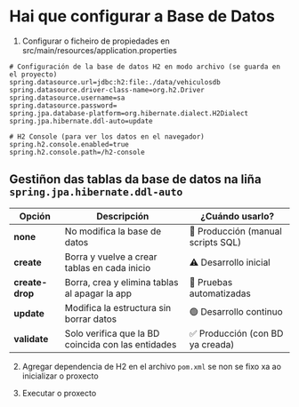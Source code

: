 # Hai que configurar a Base de Datos

1) Configurar o ficheiro de propiedades en src/main/resources/application.properties

```properties
# Configuración de la base de datos H2 en modo archivo (se guarda en el proyecto)
spring.datasource.url=jdbc:h2:file:./data/vehiculosdb
spring.datasource.driver-class-name=org.h2.Driver
spring.datasource.username=sa
spring.datasource.password=
spring.jpa.database-platform=org.hibernate.dialect.H2Dialect
spring.jpa.hibernate.ddl-auto=update

# H2 Console (para ver los datos en el navegador)
spring.h2.console.enabled=true
spring.h2.console.path=/h2-console
```
## Gestiñon das tablas da base de datos na liña `spring.jpa.hibernate.ddl-auto`

| Opción         | Descripción                                         | ¿Cuándo usarlo?                    |
|---------------|-----------------------------------------------------|------------------------------------|
| **none**      | No modifica la base de datos                        | 🔹 Producción (manual scripts SQL) |
| **create**    | Borra y vuelve a crear tablas en cada inicio        | ⚠️ Desarrollo inicial             |
| **create-drop** | Borra, crea y elimina tablas al apagar la app     | 🔄 Pruebas automatizadas         |
| **update**    | Modifica la estructura sin borrar datos             | 🟢 Desarrollo continuo            |
| **validate**  | Solo verifica que la BD coincida con las entidades  | ✅ Producción (con BD ya creada)  |


2) Agregar dependencia de H2 en el archivo `pom.xml` se non se fixo xa ao inicializar o proxecto


3) Executar o proxecto